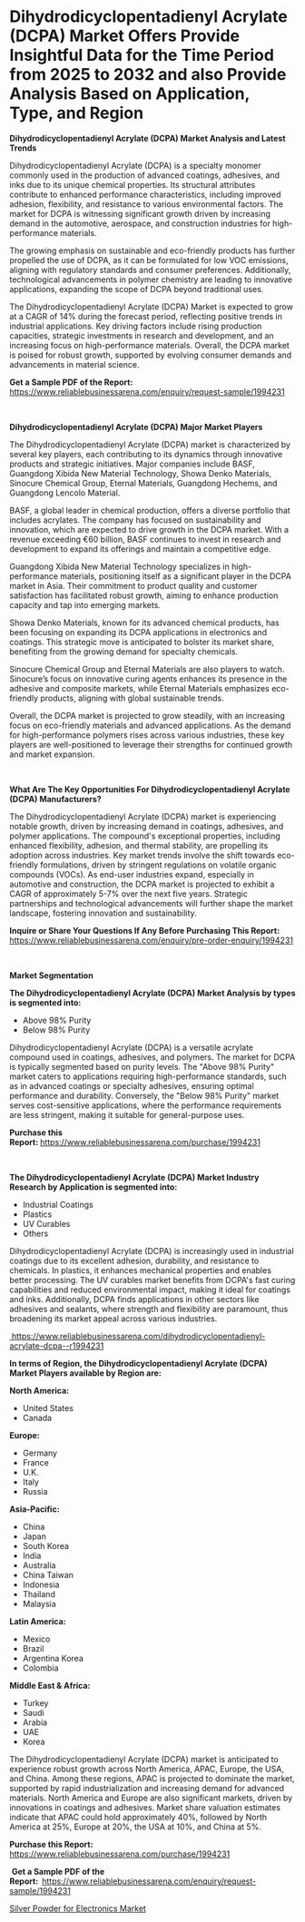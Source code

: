 <p><h1>Dihydrodicyclopentadienyl Acrylate (DCPA) Market Offers Provide Insightful Data for the Time Period from 2025 to 2032 and also Provide Analysis Based on Application, Type, and Region</h1></p><p><strong>Dihydrodicyclopentadienyl Acrylate (DCPA) Market Analysis and Latest Trends</strong></p>
<p><p>Dihydrodicyclopentadienyl Acrylate (DCPA) is a specialty monomer commonly used in the production of advanced coatings, adhesives, and inks due to its unique chemical properties. Its structural attributes contribute to enhanced performance characteristics, including improved adhesion, flexibility, and resistance to various environmental factors. The market for DCPA is witnessing significant growth driven by increasing demand in the automotive, aerospace, and construction industries for high-performance materials.</p><p>The growing emphasis on sustainable and eco-friendly products has further propelled the use of DCPA, as it can be formulated for low VOC emissions, aligning with regulatory standards and consumer preferences. Additionally, technological advancements in polymer chemistry are leading to innovative applications, expanding the scope of DCPA beyond traditional uses.</p><p>The Dihydrodicyclopentadienyl Acrylate (DCPA) Market is expected to grow at a CAGR of 14% during the forecast period, reflecting positive trends in industrial applications. Key driving factors include rising production capacities, strategic investments in research and development, and an increasing focus on high-performance materials. Overall, the DCPA market is poised for robust growth, supported by evolving consumer demands and advancements in material science.</p></p>
<p><strong>Get a Sample PDF of the Report:&nbsp;</strong> <a href="https://www.reliablebusinessarena.com/enquiry/request-sample/1994231?utm_campaign=2095&utm_medium=2&utm_source=Github&utm_content=ia&utm_term=05022025&utm_id=dihydrodicyclopentadienyl-acrylate-dcpa">https://www.reliablebusinessarena.com/enquiry/request-sample/1994231</a></p>
<p>&nbsp;</p>
<p><strong>Dihydrodicyclopentadienyl Acrylate (DCPA) Major Market Players</strong></p>
<p><p>The Dihydrodicyclopentadienyl Acrylate (DCPA) market is characterized by several key players, each contributing to its dynamics through innovative products and strategic initiatives. Major companies include BASF, Guangdong Xibida New Material Technology, Showa Denko Materials, Sinocure Chemical Group, Eternal Materials, Guangdong Hechems, and Guangdong Lencolo Material.</p><p>BASF, a global leader in chemical production, offers a diverse portfolio that includes acrylates. The company has focused on sustainability and innovation, which are expected to drive growth in the DCPA market. With a revenue exceeding €60 billion, BASF continues to invest in research and development to expand its offerings and maintain a competitive edge.</p><p>Guangdong Xibida New Material Technology specializes in high-performance materials, positioning itself as a significant player in the DCPA market in Asia. Their commitment to product quality and customer satisfaction has facilitated robust growth, aiming to enhance production capacity and tap into emerging markets.</p><p>Showa Denko Materials, known for its advanced chemical products, has been focusing on expanding its DCPA applications in electronics and coatings. This strategic move is anticipated to bolster its market share, benefiting from the growing demand for specialty chemicals.</p><p>Sinocure Chemical Group and Eternal Materials are also players to watch. Sinocure’s focus on innovative curing agents enhances its presence in the adhesive and composite markets, while Eternal Materials emphasizes eco-friendly products, aligning with global sustainable trends.</p><p>Overall, the DCPA market is projected to grow steadily, with an increasing focus on eco-friendly materials and advanced applications. As the demand for high-performance polymers rises across various industries, these key players are well-positioned to leverage their strengths for continued growth and market expansion.</p></p>
<p>&nbsp;</p>
<p><strong>What Are The Key Opportunities For Dihydrodicyclopentadienyl Acrylate (DCPA) Manufacturers?</strong></p>
<p><p>The Dihydrodicyclopentadienyl Acrylate (DCPA) market is experiencing notable growth, driven by increasing demand in coatings, adhesives, and polymer applications. The compound's exceptional properties, including enhanced flexibility, adhesion, and thermal stability, are propelling its adoption across industries. Key market trends involve the shift towards eco-friendly formulations, driven by stringent regulations on volatile organic compounds (VOCs). As end-user industries expand, especially in automotive and construction, the DCPA market is projected to exhibit a CAGR of approximately 5-7% over the next five years. Strategic partnerships and technological advancements will further shape the market landscape, fostering innovation and sustainability.</p></p>
<p><strong>Inquire or Share Your Questions If Any Before Purchasing This Report:</strong> <a href="https://www.reliablebusinessarena.com/enquiry/pre-order-enquiry/1994231?utm_campaign=2095&utm_medium=2&utm_source=Github&utm_content=ia&utm_term=05022025&utm_id=dihydrodicyclopentadienyl-acrylate-dcpa">https://www.reliablebusinessarena.com/enquiry/pre-order-enquiry/1994231</a></p>
<p>&nbsp;</p>
<p><strong>Market Segmentation</strong></p>
<p><strong>The Dihydrodicyclopentadienyl Acrylate (DCPA) Market Analysis by types is segmented into:</strong></p>
<p><ul><li>Above 98% Purity</li><li>Below 98% Purity</li></ul></p>
<p><p>Dihydrodicyclopentadienyl Acrylate (DCPA) is a versatile acrylate compound used in coatings, adhesives, and polymers. The market for DCPA is typically segmented based on purity levels. The "Above 98% Purity" market caters to applications requiring high-performance standards, such as in advanced coatings or specialty adhesives, ensuring optimal performance and durability. Conversely, the "Below 98% Purity" market serves cost-sensitive applications, where the performance requirements are less stringent, making it suitable for general-purpose uses.</p></p>
<p><strong>Purchase this Report:&nbsp;</strong><a href="https://www.reliablebusinessarena.com/purchase/1994231?utm_campaign=2095&utm_medium=2&utm_source=Github&utm_content=ia&utm_term=05022025&utm_id=dihydrodicyclopentadienyl-acrylate-dcpa">https://www.reliablebusinessarena.com/purchase/1994231</a></p>
<p>&nbsp;</p>
<p><strong>The Dihydrodicyclopentadienyl Acrylate (DCPA) Market Industry Research by Application is segmented into:</strong></p>
<p><ul><li>Industrial Coatings</li><li>Plastics</li><li>UV Curables</li><li>Others</li></ul></p>
<p><p>Dihydrodicyclopentadienyl Acrylate (DCPA) is increasingly used in industrial coatings due to its excellent adhesion, durability, and resistance to chemicals. In plastics, it enhances mechanical properties and enables better processing. The UV curables market benefits from DCPA's fast curing capabilities and reduced environmental impact, making it ideal for coatings and inks. Additionally, DCPA finds applications in other sectors like adhesives and sealants, where strength and flexibility are paramount, thus broadening its market appeal across various industries.</p></p>
<p><a href="https://www.reliablebusinessarena.com/dihydrodicyclopentadienyl-acrylate-dcpa--r1994231?utm_campaign=2095&utm_medium=2&utm_source=Github&utm_content=ia&utm_term=05022025&utm_id=dihydrodicyclopentadienyl-acrylate-dcpa">&nbsp;https://www.reliablebusinessarena.com/dihydrodicyclopentadienyl-acrylate-dcpa--r1994231</a></p>
<p><strong>In terms of Region, the Dihydrodicyclopentadienyl Acrylate (DCPA) Market Players available by Region are:</strong></p>
<p>
    <p> <strong> North America: </strong>
        <ul>
            <li>United States</li>
            <li>Canada</li>
        </ul>
        </p> 
    <p> <strong> Europe: </strong>
        <ul>
            <li>Germany</li>
            <li>France</li>
            <li>U.K.</li>
            <li>Italy</li>
            <li>Russia</li>
        </ul>
        </p> 
    <p> <strong> Asia-Pacific: </strong>
        <ul>
            <li>China</li>
            <li>Japan</li>
            <li>South Korea</li>
            <li>India</li>
            <li>Australia</li>
            <li>China Taiwan</li>
            <li>Indonesia</li>
            <li>Thailand</li>
            <li>Malaysia</li>
        </ul>
        </p> 
    <p> <strong> Latin America: </strong>
        <ul>
            <li>Mexico</li>
            <li>Brazil</li>
            <li>Argentina Korea</li>
            <li>Colombia</li>
        </ul>
        </p> 
    <p> <strong> Middle East & Africa: </strong>
        <ul>
            <li>Turkey</li>
            <li>Saudi</li>
            <li>Arabia</li>
            <li>UAE</li>
            <li>Korea</li>
        </ul>
    </p>
    </p>
<p><p>The Dihydrodicyclopentadienyl Acrylate (DCPA) market is anticipated to experience robust growth across North America, APAC, Europe, the USA, and China. Among these regions, APAC is projected to dominate the market, supported by rapid industrialization and increasing demand for advanced materials. North America and Europe are also significant markets, driven by innovations in coatings and adhesives. Market share valuation estimates indicate that APAC could hold approximately 40%, followed by North America at 25%, Europe at 20%, the USA at 10%, and China at 5%.</p></p>
<p><strong>Purchase this Report: </strong><a href="https://www.reliablebusinessarena.com/purchase/1994231?utm_campaign=2095&utm_medium=2&utm_source=Github&utm_content=ia&utm_term=05022025&utm_id=dihydrodicyclopentadienyl-acrylate-dcpa">https://www.reliablebusinessarena.com/purchase/1994231</a></p>
<p>&nbsp;<strong>Get a Sample PDF of the Report:&nbsp;&nbsp;</strong><a href="https://www.reliablebusinessarena.com/enquiry/request-sample/1994231?utm_campaign=2095&utm_medium=2&utm_source=Github&utm_content=ia&utm_term=05022025&utm_id=dihydrodicyclopentadienyl-acrylate-dcpa">https://www.reliablebusinessarena.com/enquiry/request-sample/1994231</a></p>
<p><strong></strong></p>
<p><p><a href="https://github.com/mauripalmi/Market-Research-Report-List-6/blob/main/silver-powder-for-electronics-market.md?utm_campaign=2095&utm_medium=2&utm_source=Github&utm_content=ia&utm_term=05022025&utm_id=dihydrodicyclopentadienyl-acrylate-dcpa">Silver Powder for Electronics Market</a></p></p>